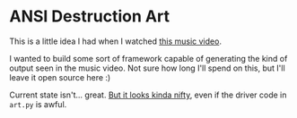 # ANSI Destruction Art

This is a little idea I had when I watched [this music video](https://www.youtube.com/watch?v=tNYfqklRehM). 

I wanted to build some sort of framework capable of generating the kind of 
output seen in the music video. Not sure how long I'll spend on this, but I'll leave it open source here :)

Current state isn't... great. [But it looks kinda nifty](https://streamable.com/kyyk1), even if the driver code in `art.py` is awful.